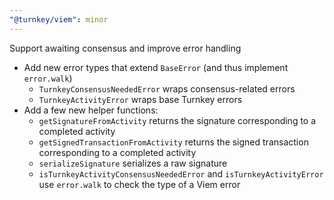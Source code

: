 ```yaml
---
"@turnkey/viem": minor
---
```


Support awaiting consensus and improve error handling

- Add new error types that extend `BaseError` (and thus implement `error.walk`)
  - `TurnkeyConsensusNeededError` wraps consensus-related errors
  - `TurnkeyActivityError` wraps base Turnkey errors
- Add a few new helper functions:
  - `getSignatureFromActivity` returns the signature corresponding to a completed activity
  - `getSignedTransactionFromActivity` returns the signed transaction corresponding to a completed activity
  - `serializeSignature` serializes a raw signature
  - `isTurnkeyActivityConsensusNeededError` and `isTurnkeyActivityError` use `error.walk` to check the type of a Viem error
